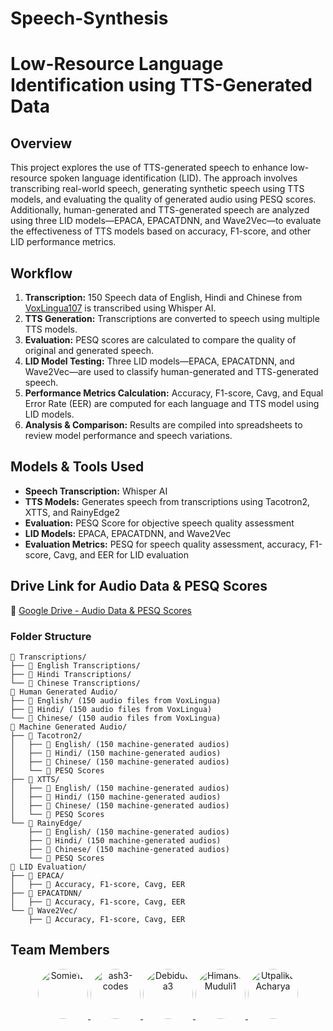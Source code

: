 # Speech-Synthesis


# **Low-Resource Language Identification using TTS-Generated Data**  

## **Overview**  
This project explores the use of TTS-generated speech to enhance low-resource spoken language identification (LID). The approach involves transcribing real-world speech, generating synthetic speech using TTS models, and evaluating the quality of generated audio using PESQ scores. Additionally, human-generated and TTS-generated speech are analyzed using three LID models—EPACA, EPACATDNN, and Wave2Vec—to evaluate the effectiveness of TTS models based on accuracy, F1-score, and other LID performance metrics.   

## **Workflow**  
1. **Transcription:** 150 Speech data of English, Hindi and Chinese from [VoxLingua107](https://cs.taltech.ee/staff/tanel.alumae/data/voxlingua107/) is transcribed using Whisper AI.  
2. **TTS Generation:** Transcriptions are converted to speech using multiple TTS models.  
3. **Evaluation:** PESQ scores are calculated to compare the quality of original and generated speech.
4. **LID Model Testing:** Three LID models—EPACA, EPACATDNN, and Wave2Vec—are used to classify human-generated and TTS-generated speech.
5. **Performance Metrics Calculation:** Accuracy, F1-score, Cavg, and Equal Error Rate (EER) are computed for each language and TTS model using LID models.
6. **Analysis & Comparison:** Results are compiled into spreadsheets to review model performance and speech variations. 

## **Models & Tools Used**  
- **Speech Transcription:** Whisper AI  
- **TTS Models:** Generates speech from transcriptions using Tacotron2, XTTS, and RainyEdge2 
- **Evaluation:** PESQ Score for objective speech quality assessment
- **LID Models:** EPACA, EPACATDNN, and Wave2Vec
- **Evaluation Metrics:** PESQ for speech quality assessment, accuracy, F1-score, Cavg, and EER for LID evaluation

 ## **Drive Link for Audio Data & PESQ Scores**  
📂 [Google Drive - Audio Data & PESQ Scores](https://drive.google.com/drive/folders/1t9bLSbJXKImJqzgOHpy7FfpEM9PKCZ-H?usp=drive_link)  

### **Folder Structure** 
```
📂 Transcriptions/
├── 📂 English Transcriptions/
├── 📂 Hindi Transcriptions/
└── 📂 Chinese Transcriptions/
📂 Human Generated Audio/
├── 📂 English/ (150 audio files from VoxLingua)
├── 📂 Hindi/ (150 audio files from VoxLingua)
└── 📂 Chinese/ (150 audio files from VoxLingua)
📂 Machine Generated Audio/
├── 📂 Tacotron2/
│   ├── 📂 English/ (150 machine-generated audios)
│   ├── 📂 Hindi/ (150 machine-generated audios)
│   ├── 📂 Chinese/ (150 machine-generated audios)
│   └── 📄 PESQ Scores
├── 📂 XTTS/
│   ├── 📂 English/ (150 machine-generated audios)
│   ├── 📂 Hindi/ (150 machine-generated audios)
│   ├── 📂 Chinese/ (150 machine-generated audios)
│   └── 📄 PESQ Scores
└── 📂 RainyEdge/
    ├── 📂 English/ (150 machine-generated audios)
    ├── 📂 Hindi/ (150 machine-generated audios)
    ├── 📂 Chinese/ (150 machine-generated audios)
    └── 📄 PESQ Scores
📂 LID Evaluation/
├── 📂 EPACA/
│   ├── 📄 Accuracy, F1-score, Cavg, EER
├── 📂 EPACATDNN/
│   ├── 📄 Accuracy, F1-score, Cavg, EER
└── 📂 Wave2Vec/
    ├── 📄 Accuracy, F1-score, Cavg, EER
```

## **Team Members**  
<p align="center">
    <a href="https://github.com/Somie12">
        <img src="https://github.com/Somie12.png" width="80" height="80" style="border-radius: 50%;" alt="Somie12">
    </a>
    <a href="https://github.com/ash3-codes">
        <img src="https://github.com/ash3-codes.png" width="80" height="80" style="border-radius: 50%;" alt="ash3-codes">
    </a>
    <a href="https://github.com/Debidutta3">
        <img src="https://github.com/Debidutta3.png" width="80" height="80" style="border-radius: 50%;" alt="Debidutta3">
    </a>
    <a href="https://github.com/HimansuMuduli1">
        <img src="https://github.com/HimansuMuduli1.png" width="80" height="80" style="border-radius: 50%;" alt="HimansuMuduli1">
    </a>
    <a href="https://github.com/UtpalikaAcharya">
        <img src="https://github.com/UtpalikaAcharya.png" width="80" height="80" style="border-radius: 50%;" alt="UtpalikaAcharya">
    </a>
</p>


